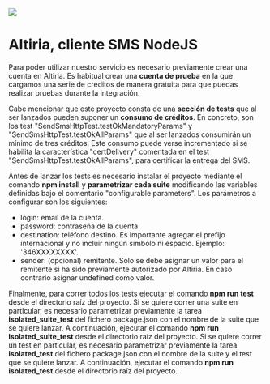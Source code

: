 ![](http://static.altiria.com/wp-content/themes/altiria/images/logo-altiria.png)


# Altiria, cliente SMS NodeJS

Para poder utilizar nuestro servicio es necesario previamente crear una cuenta en Altiria. Es habitual crear una **cuenta de prueba** en la que cargamos una serie de créditos de manera gratuita para que puedas realizar pruebas durante la integración.

Cabe mencionar que este proyecto consta de una **sección de tests** que al ser lanzados pueden suponer un **consumo de créditos**. En concreto, son los test "SendSmsHttpTest.testOkMandatoryParams" y "SendSmsHttpTest.testOkAllParams" que al ser lanzados consumirán un mínimo de tres créditos. Este consumo puede verse incrementado si se habilita la característica "certDelivery" comentada en el test "SendSmsHttpTest.testOkAllParams", para certificar la entrega del SMS.

Antes de lanzar los tests es necesario instalar el proyecto mediante el comando **npm install** y **parametrizar cada suite** modificando las variables definidas bajo el comentario "configurable parameters".
Los parámetros a configurar son los siguientes:
- login: email de la cuenta.
- password: contraseña de la cuenta.
- destination: teléfono destino. Es importante agregar el prefijo internacional y no incluir ningún símbolo ni espacio. Ejemplo: '346XXXXXXXX'.
- sender: (opcional) remitente. Sólo se debe asignar un valor para el remitente si ha sido previamente autorizado por Altiria. En caso contrario asignar undefined como valor.

Finalmente, para correr todos los tests ejecutar el comando **npm run test** desde el directorio raíz del proyecto.
Si se quiere correr una suite en particular, es necesario parametrizar previamente la tarea **isolated_suite_test** del fichero package.json con el nombre de la suite que se quiere lanzar. A continuación, ejecutar el comando **npm run isolated_suite_test** desde el directorio raíz del proyecto.
Si se quiere correr un test en particular, es necesario parametrizar previamente la tarea **isolated_test** del fichero package.json con el nombre de la suite y el test que se quiere lanzar. A continuación, ejecutar el comando **npm run isolated_test** desde el directorio raíz del proyecto.



